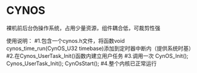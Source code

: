 # CYNOS
裸机前后台伪操作系统，占用少量资源，组件耦合低，可裁剪性强

使用说明：
  #1.包含一个cynos.h文件，将函数void cynos_time_run(CynOS_U32 timebase)添加到定时器中断内（提供系统时基）
  #2.在Cynos_UserTask_Init()函数内建立用户任务
  #3.调用一次 
      CynOS_Init();
      Cynos_UserTask_Init();
      CynOsStart();
  #4.整个内核已正常运行     
   

  
  
  
   






